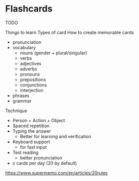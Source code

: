 # Flashcards

TODO


Things to learn
Types of card
How to create memorable cards


- pronunciation
- vocabulary
  - nouns (gender + plural/singular)
  - verbs
  - adjectives
  - adverbs
  - pronouns
  - prepositions
  - conjunctions
  - interjection
- phrases
- grammar


Technique
- Person + Action + Object
- Spaced repetition
- Typing the answer
  - Better for learning and verification
- Keyboard support
  - for fast input
- Test reading
  - better pronunciation
- x cards per day (20 by default)

https://www.supermemo.com/en/articles/20rules

